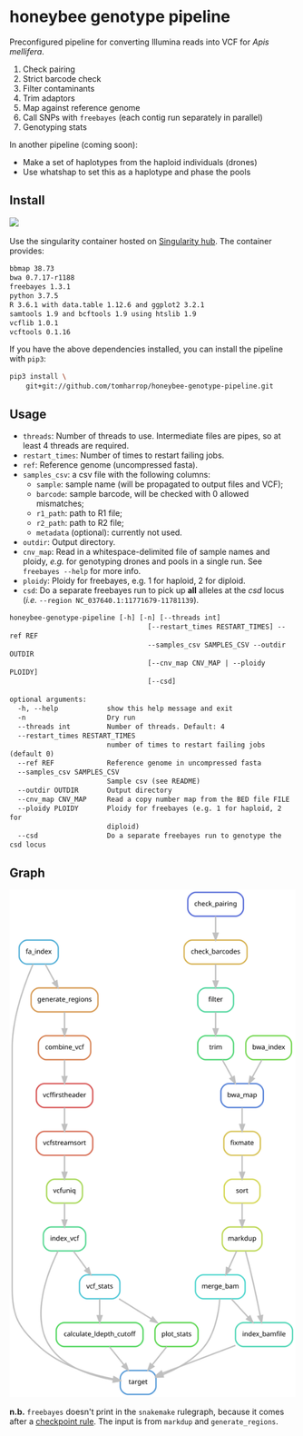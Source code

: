 # honeybee genotype pipeline

Preconfigured pipeline for converting Illumina reads into VCF for *Apis mellifera*.

1. Check pairing
2. Strict barcode check 
3. Filter contaminants
4. Trim adaptors
5. Map against reference genome
6. Call SNPs with `freebayes` (each contig run separately in parallel)
7. Genotyping stats

In another pipeline (coming soon):

- Make a set of haplotypes from the haploid individuals (drones)
- Use whatshap to set this as a haplotype and phase the pools

## Install

[![](https://www.singularity-hub.org/static/img/hosted-singularity--hub-%23e32929.svg)](https://singularity-hub.org/collections/3839)

Use the singularity container hosted on [Singularity hub](https://singularity-hub.org/collections/3839). The container provides:

```
bbmap 38.73
bwa 0.7.17-r1188
freebayes 1.3.1
python 3.7.5
R 3.6.1 with data.table 1.12.6 and ggplot2 3.2.1
samtools 1.9 and bcftools 1.9 using htslib 1.9
vcflib 1.0.1
vcftools 0.1.16
```

If you have the above dependencies installed, you can install the pipeline with `pip3`:

```bash
pip3 install \
    git+git://github.com/tomharrop/honeybee-genotype-pipeline.git
```

## Usage

- `threads`: Number of threads to use. Intermediate files are pipes, so at least 4 threads are required.
- `restart_times`: Number of times to restart failing jobs.
- `ref`: Reference genome (uncompressed fasta).
- `samples_csv`: a csv file with the following columns:
    - `sample`: sample name (will be propagated to output files and VCF);
    - `barcode`: sample barcode, will be checked with 0 allowed mismatches;
    - `r1_path`: path to R1 file;
    - `r2_path`: path to R2 file;
    - `metadata` (optional): currently not used.
- `outdir`: Output directory.
- `cnv_map`: Read in a whitespace-delimited file of sample names and ploidy, *e.g.* for genotyping drones and pools in a single run. See `freebayes --help` for more info.
- `ploidy`: Ploidy for freebayes, e.g. 1 for haploid, 2 for diploid.
- `csd`: Do a separate freebayes run to pick up **all** alleles at the *csd* locus (*i.e.* `--region NC_037640.1:11771679-11781139`).

```
honeybee-genotype-pipeline [-h] [-n] [--threads int]
                                  [--restart_times RESTART_TIMES] --ref REF
                                  --samples_csv SAMPLES_CSV --outdir OUTDIR
                                  [--cnv_map CNV_MAP | --ploidy PLOIDY]
                                  [--csd]

optional arguments:
  -h, --help            show this help message and exit
  -n                    Dry run
  --threads int         Number of threads. Default: 4
  --restart_times RESTART_TIMES
                        number of times to restart failing jobs (default 0)
  --ref REF             Reference genome in uncompressed fasta
  --samples_csv SAMPLES_CSV
                        Sample csv (see README)
  --outdir OUTDIR       Output directory
  --cnv_map CNV_MAP     Read a copy number map from the BED file FILE
  --ploidy PLOIDY       Ploidy for freebayes (e.g. 1 for haploid, 2 for
                        diploid)
  --csd                 Do a separate freebayes run to genotype the csd locus
```

## Graph

![](graph.svg)

**n.b.** `freebayes` doesn't print in the `snakemake` rulegraph, because it comes after a [checkpoint rule](https://snakemake.readthedocs.io/en/stable/snakefiles/rules.html#data-dependent-conditional-execution). The input is from `markdup` and `generate_regions`.
